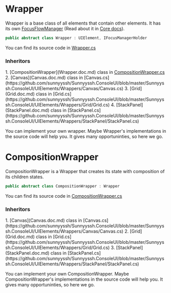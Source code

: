 <h1>Wrapper</h1>

Wrapper is a base class of all elements that contain other elements. It has its own [FocusFlowManager](https://github.com/sunnyyssh/Sunnyyssh.ConsoleUI/blob/master/Sunnyyssh.ConsoleUI/Core/FocusFlow/FocusFlowManager/FocusFlowManager.cs) (Read about it in [Core docs](https://github.com/sunnyyssh/Sunnyyssh.ConsoleUI/blob/master/Sunnyyssh.ConsoleUI/Scheme/Core.doc.md)).

```csharp
public abstract class Wrapper : UIElement, IFocusManagerHolder
```
You can find its source code in <a href="https://github.com/sunnyyssh/Sunnyyssh.ConsoleUI/blob/master/Sunnyyssh.ConsoleUI/Core/Wrapper/Wrapper.cs">Wrapper.cs</a>

<h3>Inheritors</h3>
1. [CompositionWrapper](Wrapper.doc.md) class in <a href="https://github.com/sunnyyssh/Sunnyyssh.ConsoleUI/blob/master/Sunnyyssh.ConsoleUI/Core/Wrapper/CompositionWrapper.cs">CompositionWrapper.cs</a>
2. [Canvas](Canvas.doc.md) class in [Canvas.cs](https://github.com/sunnyyssh/Sunnyyssh.ConsoleUI/blob/master/Sunnyyssh.ConsoleUI/UIElements/Wrappers/Canvas/Canvas.cs)
3. [Grid](Grid.doc.md) class in [Grid.cs](https://github.com/sunnyyssh/Sunnyyssh.ConsoleUI/blob/master/Sunnyyssh.ConsoleUI/UIElements/Wrappers/Grid/Grid.cs)
4. [StackPanel](StackPanel.doc.md) class in [StackPanel.cs](https://github.com/sunnyyssh/Sunnyyssh.ConsoleUI/blob/master/Sunnyyssh.ConsoleUI/UIElements/Wrappers/StackPanel/StackPanel.cs)

You can implement your own wrapper. Maybe Wrapper's implementations in the source code will help you. It gives many opportuninties, so here we go.

<h1>CompositionWrapper</h1>

CompositionWrapper is a Wrapper that creates its state with composition of its children states. 

```csharp
public abstract class CompositionWrapper : Wrapper
```
You can find its source code in [CompositionWrapper.cs](https://github.com/sunnyyssh/Sunnyyssh.ConsoleUI/blob/master/Sunnyyssh.ConsoleUI/Core/Wrapper/CompositionWrapper.cs)

<h3>Inheritors</h3>
1. [Canvas](Canvas.doc.md) class in [Canvas.cs](https://github.com/sunnyyssh/Sunnyyssh.ConsoleUI/blob/master/Sunnyyssh.ConsoleUI/UIElements/Wrappers/Canvas/Canvas.cs)
2. [Grid](Grid.doc.md) class in [Grid.cs](https://github.com/sunnyyssh/Sunnyyssh.ConsoleUI/blob/master/Sunnyyssh.ConsoleUI/UIElements/Wrappers/Grid/Grid.cs)
3. [StackPanel](StackPanel.doc.md) class in [StackPanel.cs](https://github.com/sunnyyssh/Sunnyyssh.ConsoleUI/blob/master/Sunnyyssh.ConsoleUI/UIElements/Wrappers/StackPanel/StackPanel.cs)

You can implement your own CompositionWrapper. Maybe CompositionWrapper's implementations in the source code will help you. It gives many opportuninties, so here we go.


